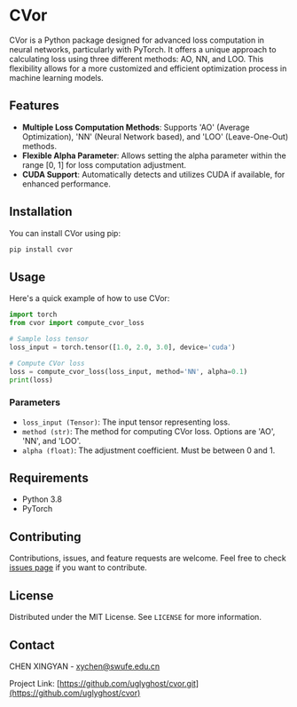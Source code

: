 # CVor

CVor is a Python package designed for advanced loss computation in neural networks, particularly with PyTorch. It offers a unique approach to calculating loss using three different methods: AO, NN, and LOO. This flexibility allows for a more customized and efficient optimization process in machine learning models.

## Features

- **Multiple Loss Computation Methods**: Supports 'AO' (Average Optimization), 'NN' (Neural Network based), and 'LOO' (Leave-One-Out) methods.
- **Flexible Alpha Parameter**: Allows setting the alpha parameter within the range [0, 1] for loss computation adjustment.
- **CUDA Support**: Automatically detects and utilizes CUDA if available, for enhanced performance.

## Installation

You can install CVor using pip:

```bash
pip install cvor
```

## Usage

Here's a quick example of how to use CVor:

```python
import torch
from cvor import compute_cvor_loss

# Sample loss tensor
loss_input = torch.tensor([1.0, 2.0, 3.0], device='cuda')

# Compute CVor loss
loss = compute_cvor_loss(loss_input, method='NN', alpha=0.1)
print(loss)
```

### Parameters

- `loss_input (Tensor)`: The input tensor representing loss.
- `method (str)`: The method for computing CVor loss. Options are 'AO', 'NN', and 'LOO'.
- `alpha (float)`: The adjustment coefficient. Must be between 0 and 1.

## Requirements

- Python 3.8
- PyTorch

## Contributing

Contributions, issues, and feature requests are welcome. Feel free to check [issues page](https://github.com/yourusername/cvor/issues) if you want to contribute.

## License

Distributed under the MIT License. See `LICENSE` for more information.

## Contact

CHEN XINGYAN - xychen@swufe.edu.cn

Project Link: [https://github.com/uglyghost/cvor.git](https://github.com/uglyghost/cvor)